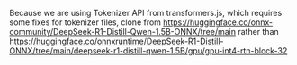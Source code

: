 Because we are using Tokenizer API from transformers.js, which requires some fixes for tokenizer files, clone from https://huggingface.co/onnx-community/DeepSeek-R1-Distill-Qwen-1.5B-ONNX/tree/main rather than https://huggingface.co/onnxruntime/DeepSeek-R1-Distill-ONNX/tree/main/deepseek-r1-distill-qwen-1.5B/gpu/gpu-int4-rtn-block-32